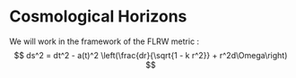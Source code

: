 # Cosmological Horizons


We will work in the framework of the FLRW metric :
$$
ds^2 = dt^2 - a(t)^2 \left(\frac{dr}{\sqrt{1 - k r^2}} + r^2d\Omega\right)
$$
